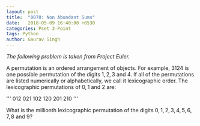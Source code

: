 ```yaml
---
layout: post
title:  "0070: Non Abundant Sums"
date:   2018-05-09 16:40:00 +0530
categories: Pset 3-Point
tags: Python
author: Gaurav Singh
---
```


_The following problem is taken from Project Euler._

A permutation is an ordered arrangement of objects. For example, $3124$ is one possible permutation of the digits $1, 2, 3$ and $4$. If all of the permutations are listed numerically or alphabetically, we call it lexicographic order. The lexicographic permutations of $0, 1$ and $2$ are:

'''
012   021   102   120   201   210
'''

What is the millionth lexicographic permutation of the digits $0, 1, 2, 3, 4, 5, 6, 7, 8$ and $9$?

